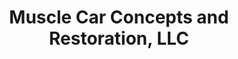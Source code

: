 ---
title: "Muscle Car Concepts and Restoration, LLC"
url: /lincoln/muscle-car-concepts-and-restoration-llc/
shop: Autowerkstatt
---